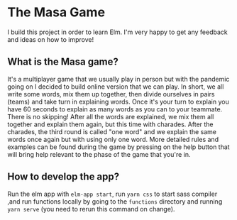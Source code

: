 # The Masa Game

I build this project in order to learn Elm. I'm very happy to get any feedback and ideas on how to improve!

## What is the Masa game?

It's a multiplayer game that we usually play in person but with the pandemic going on I decided to build online version that we can play. In short, we all write some words, mix them up together, then divide ourselves in pairs (teams) and take turn in explaining words. Once it's your turn to explain you have 60 seconds to explain as many words as you can to your teammate. There is no skipping!
After all the words are explained, we mix them all together and explain them again, but this time with charades. After the charades, the third round is called "one word" and we explain the same words once again but with using only one word. More detailed rules and examples can be found during the game by pressing on the help button that will bring help relevant to the phase of the game that you're in.

## How to develop the app?

Run the elm app with `elm-app start`, run `yarn css` to start sass compiler ,and run functions locally by going to the `functions` directory and running `yarn serve` (you need to rerun this command on change).

